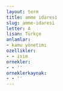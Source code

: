 ```yaml
---
layout: term
title: amme idaresi
slug: amme-idaresi
letter: A
lisan: Türkçe
anlamlar:
- kamu yönetimi
ozellikler:
- - isim
ornekler:
- - ''
orneklerkaynak:
- - ''
---
```

